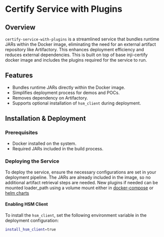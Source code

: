 # Certify Service with Plugins

## Overview
`certify-service-with-plugins` is a streamlined service that bundles runtime JARs within the Docker image, eliminating the need for an external artifact repository like Artifactory. This enhances deployment efficiency and reduces external dependencies.
This is built on top of base inji-certify docker image and includes the plugins required for the service to run.

## Features
- Bundles runtime JARs directly within the Docker image.
- Simplifies deployment process for demos and POCs.
- Removes dependency on Artifactory.
- Supports optional installation of `hsm_client` during deployment.

## Installation & Deployment
### Prerequisites
- Docker installed on the system.
- Required JARs included in the build process.

### Deploying the Service
To deploy the service, ensure the necessary configurations are set in your deployment pipeline. The JARs are already included in the image, so no additional artifact retrieval steps are needed.
New plugins if needed can be mounted loader_path using a volume mount either in [docker-compose](../docker-compose/docker-compose-injistack/README.md)  or [helm charts](../helm/inji-certify/)

#### Enabling HSM Client
To install the `hsm_client`, set the following environment variable in the deployment configuration:
```sh
install_hsm_client=true
```
